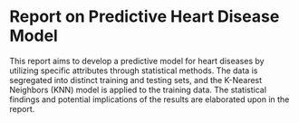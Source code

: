 # Report on Predictive Heart Disease Model

This report aims to develop a predictive model for heart diseases by utilizing specific attributes through statistical methods. The data is segregated into distinct training and testing sets, and the K-Nearest Neighbors (KNN) model is applied to the training data. The statistical findings and potential implications of the results are elaborated upon in the report.